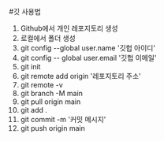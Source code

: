 #깃 사용법
1. Github에서 개인 레포지토리 생성
2. 로컬에서 폴더 생성
3. git config --global user.name '깃헙 아이디'
4. git config -- global user.email '깃헙 이메일'
5. git init
6. git remote add origin '레포지토리 주소'
7. git remote -v
8. git branch -M main
9. git pull origin main
10. git add .
11. git commit -m '커밋 메시지'
12. git push origin main